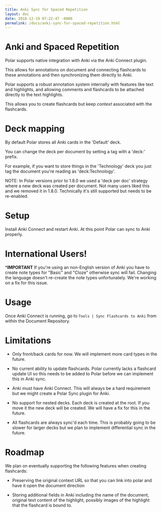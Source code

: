 ```yaml
---
title: Anki Sync for Spaced Repetition
layout: doc
date: 2018-12-19 07:22:47 -0800
permalink: /docs/anki-sync-for-spaced-repetition.html
---
```


# Anki and Spaced Repetition

Polar supports native integration with Anki via the Anki Connect plugin.

This allows for annotations on document and connecting flashcards to these
annotations and then synchronizing them directly to Anki.

Polar supports a robust annotation system internally with features like text
and highlights, and allowing comments and flashcards to be attached directly 
to the text highlights.

This allows you to create flashcards but keep *context* associated with the 
flashcards.   

# Deck mapping

By default Polar stores all Anki cards in the 'Default' deck.

You can change the deck per document by setting a tag with a 'deck:' prefix.

For example, if you want to store things in the 'Technology' deck you just 
tag the document you're reading as 'deck:Technology'.

NOTE: In Polar versions prior to 1.8.0 we used a 'deck per doc' strategy where
a new deck was created per document.  Not many users liked this and we removed
it in 1.8.0. Technically it's still supported but needs to be re-enabled. 

# Setup

Install Anki Connect and restart Anki.  At this point Polar can sync to Anki 
properly.

# International Users!

***IMPORTANT** If you're using an non-English version of Anki you have to
create note types for "Basic" and "Cloze" otherwise sync will fail.  Changing
the language doesn't re-create the note types unfortunately.  We're working 
on a fix for this issue. 

# Usage 

Once Anki Connect is running, go to ```Tools | Sync Flashcards to Anki``` from 
within the Document Repository. 

# Limitations

- Only front/back cards for now.  We will implement more card types in the future.

- No current ability to update flashcards.  Polar currently lacks a flashcard 
  update UI so this needs to be added to Polar before we can implement this in 
  Anki sync.

- Anki must have Anki Connect. This will always be a hard requirement but we
  might create a Polar Sync plugin for Anki.

- No support for nested decks.  Each deck is created at the root.  If you move it
  the new deck will be created. We will have a fix for this in the future.

- All flashcards are always sync'd each time. This is probably going to be slower
  for larger decks but we plan to implement differential sync in the future.

# Roadmap

We plan on eventually supporting the following features when creating flashcards:

- Preserving the original context URL so that you can link into polar and
  have it open the document direction 
  
- Storing additional fields in Anki including the name of the document, 
  original text content of the highlight, possibly images of the highlight
  that the flashcard is bound to. 
